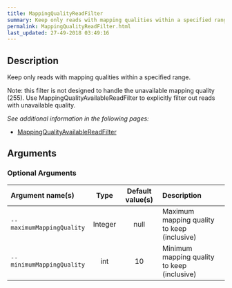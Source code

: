 ```yaml
---
title: MappingQualityReadFilter
summary: Keep only reads with mapping qualities within a specified range
permalink: MappingQualityReadFilter.html
last_updated: 27-49-2018 03:49:16
---
```



## Description

Keep only reads with mapping qualities within a specified range.

 <p>Note: this filter is not designed to handle the unavailable mapping quality (255).
 Use MappingQualityAvailableReadFilter to explicitly filter out reads with unavailable quality.</p>

<i>See additional information in the following pages:</i>

- [MappingQualityAvailableReadFilter](MappingQualityAvailableReadFilter.html)

## Arguments

### Optional Arguments

| Argument name(s) | Type | Default value(s) | Description |
| :--------------- | :--: | :--------------: | :------ |
| `--maximumMappingQuality` | Integer | null | Maximum mapping quality to keep (inclusive) |
| `--minimumMappingQuality` | int | 10 | Minimum mapping quality to keep (inclusive) |



